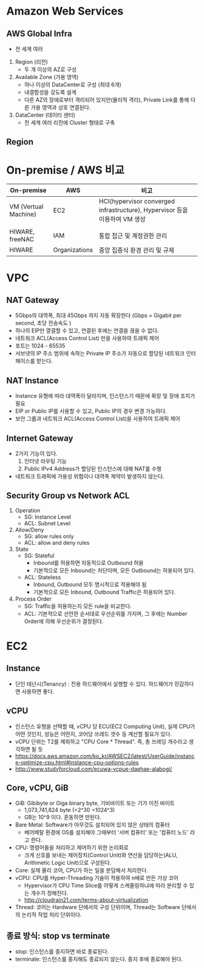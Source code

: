 # Amazon Web Services

## AWS Global Infra
* 전 세계 여러 
1. Region (리전)
   * 두 개 이상의 AZ로 구성
2. Available Zone (가용 영역)
   * 하나 이상의 DataCenter로 구성 (최대 6개)
   * 내결함성을 갖도록 설계
   * 다른 AZ의 장애로부터 격리되어 있지만(물리적 격리), Private Link를 통해 다른 가용 영역과 상호 연결된다.
3. DataCenter (데이터 센터)
   * 전 세계 여러 리전에 Cluster 형태로 구축


## Region


# On-premise / AWS 비교
| On-premise           | AWS           | 비고                                                                       |
| -------------------- | ------------- | -------------------------------------------------------------------------- |
| VM (Vertual Machine) | EC2           | HCI(hypervisor converged infrastructure), Hypervisor 등을 이용하여 VM 생성 |
|                      |               |                                                                            |
| HIWARE, freeNAC      | IAM           | 통합 접근 및 계정권한 관리                                                 |
| HIWARE               | Organizations | 중앙 집중식 환경 관리 및 규제                                              |


# VPC
## NAT Gateway
* 5Gbps의 대역폭, 최대 45Gbps 까지 자동 확장한다 (Gbps = Gigabit per second, 초당 전송속도 )
* 하나의 EIP만 열결할 수 있고, 연결된 후에는 연결을 끊을 수 없다.
* 네트워크 ACL(Access Control List) 만을 사용하여 트래픽 제어
* 포트는 1024 - 65535
* 서브넷의 IP 주소 범위에 속하는 Private IP 주소가 자동으로 할당된 네트워크 인터페이스를 받는다.

## NAT Instance
* Instance 유형에 따라 대역폭이 달라지며, 인스턴스기 때문에 확장 및 장애 조치가 필요
* EIP or Public IP를 사용할 수 있고, Public IP의 경우 변경 가능하다.
* 보안 그룹과 네트워크 ACL(Access Control List)을 사용하여 트래픽 제어

## Internet Gateway
* 2가지 기능이 있다.
    1) 인터넷 라우팅 기능
    2) Public IPv4 Address가 할당된 인스턴스에 대해 NAT를 수행
* 네트워크 트래픽에 가용성 위험이나 대역폭 제약이 발생하지 않는다.

## Security Group vs Network ACL
1. Operation
    * SG: Instance Level
    * ACL: Subnet Level
2. Allow/Deny
    * SG: allow rules only
    * ACL: allow and deny rules
3. State
    * SG: Stateful
        * Inbound를 허용하면 자동적으로 Outbound 허용 
        * 기본적으로 모든 Inbound는 차단이며, 모든 Outbound는 허용되어 있다.
    * ACL: Stateless
        * Inbound, Outbound 모두 명시적으로 적용해야 됨
        * 기본적으로 모든 Inbound, Outbound Traffic은 허용되어 있다.
4. Process Order
    * SG: Traffic을 허용하는지 모든 rule을 비교한다.
    * ACL: 기본적으로 선언한 순서대로 우선순위를 가지며, 그 후에는 Number Order에 의해 우선순위가 결정된다.




# EC2
## Instance
* 단인 테넌시(Tenancy) : 전용 하드웨어에서 실행할 수 있다.
 하드웨어가 민감하다면 사용하면 좋다.

## vCPU
* 인스턴스 유형을 선택할 때, vCPU 당 ECU(EC2 Computing Unit), 실제 CPU가 어떤 것인지, 성능은 어떤지, 코어당 쓰레드 갯수 등 계산할 필요가 있다.
* vCPU 단위는 T2를 제외하고 "CPU Core * Thread". 즉, 총 쓰레딩 개수라고 생각하면 될 듯
* https://docs.aws.amazon.com/ko_kr/AWSEC2/latest/UserGuide/instance-optimize-cpu.html#instance-cpu-options-rules
* http://www.studyforcloud.com/ecuwa-vcpue-daehae-alabogi/


## Core, vCPU, GiB 
* GiB: Gibibyte or Giga binary byte, 기비바이트 또는 기가 이진 바이트
    * 1,073,741,824 byte (=2^30 =1024^3)
    * GB는 10^9 이다. 혼동하면 안된다.
* Bare Metal: Software가 아무것도 설치되어 있지 않은 상태의 컴퓨터
    * 베어메탈 환경에 OS를 설치해야 그때부터 '서버 컴퓨터' 또는 '컴퓨터 노드' 라고 한다.
* CPU: 명령어들을 처리하고 제어하기 위한 논리회로
    * 크게 신호를 보내는 제어장치(Control Unit)와 연산을 담당하는(ALU, Arithmetic Logic Unit)으로 구성된다.
* Core: 실제 물리 코어, CPU가 하는 일을 분담해서 처리한다.
* vCPU: CPU를 Hyper-Threading 기술이 적용하여 n배로 만든 가상 코어
    * Hypervisor가 CPU Time Slice를 어떻게 스케줄링하냐에 따라 분리할 수 있는 개수가 정해진다.
    * http://cloudrain21.com/terms-about-virtualization
* Thread: 코어는 Hardware 단에서의 구성 단위이며,
 Thread는 Software 단에서의 논리적 작업 처리 단위이다.


## 종료 방식: stop vs terminate
* stop: 인스턴스를 중지하면 바로 종료된다.
* terminate: 인스턴스를 중지해도 종료되지 않는다. 중지 후에 종료해야 된다.



